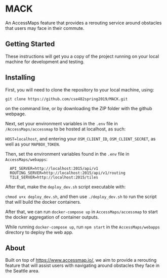 # MACK

An AccessMaps feature that provides a rerouting service around obstacles that users may face in their commute.

## Getting Started

These instructions will get you a copy of the project running on your local machine for development and testing.

## Installing

First, you will need to clone the repository to your local machine, using:

`git clone https://github.com/cse482spring2019/MACK.git`

on the command line, or by downloading the ZIP folder with the github webpage.

Next, set your environment variables in the `.env` file in `/AccessMaps/accessmap` to be hosted at localhost, as such:

`HOST=localhost`, and entering your `OSM_CLIENT_ID`, `OSM_CLIENT_SECRET`, as well as your `MAPBOX_TOKEN`.

Then, set the environment variables found in the `.env` file in `AccessMaps/webapps`:

```
  API_SERVER=http://localhost:2015/api/v1
  ROUTING_SERVER=http://localhost:2015/api/v1/routing
  TILE_SERVER=http://localhost:2015/tiles
```

After that, make the `deploy_dev.sh` script executable with:

`chmod u+x deploy_dev.sh`, and then use
`./deploy_dev.sh` to run the script that will build the docker containers.

After that, we can run `docker-compose up` in `AccessMaps/accessmap` to start the docker aggregation of container outputs.

While running `docker-compose up`, run `npm start` in the `AccessMaps/webapps` directory to deploy the web app.

## About

Built on top of https://www.accessmap.io/, we aim to provide a rerouting feature that will assist users with navigating around obstacles they face in the Seattle area.

